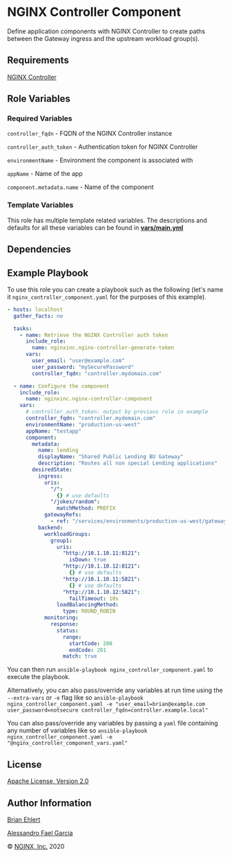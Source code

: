 NGINX Controller Component
==========================

Define application components with NGINX Controller to create paths between the Gateway ingress and the upstream workload group(s).

Requirements
------------

[NGINX Controller](https://www.nginx.com/products/nginx-controller/)

Role Variables
--------------

### Required Variables

`controller_fqdn` - FQDN of the NGINX Controller instance

`controller_auth_token` - Authentication token for NGINX Controller

`environmentName` - Environment the component is associated with

`appName` - Name of the app

`component.metadata.name` -  Name of the component

### Template Variables

This role has multiple template related variables. The descriptions and defaults for all these variables can be found in **[vars/main.yml](./vars/main.yml)**

Dependencies
------------

Example Playbook
----------------

To use this role you can create a playbook such as the following (let's name it `nginx_controller_component.yaml` for the purposes of this example).

```yaml
- hosts: localhost
  gather_facts: no

  tasks:
    - name: Retrieve the NGINX Controller auth token
      include_role:
        name: nginxinc.nginx-controller-generate-token
      vars:
        user_email: "user@example.com"
        user_password: "mySecurePassword"
        controller_fqdn: "controller.mydomain.com"

  - name: Configure the component
    include_role:
      name: nginxinc.nginx-controller-component
    vars:
      # controller_auth_token: output by previous role in example
      controller_fqdn: "controller.mydomain.com"
      environmentName: "production-us-west"
      appName: "testapp"
      component:
        metadata:
          name: lending
          displayName: "Shared Public Lending BU Gateway"
          description: "Routes all non special Lending applications"
        desiredState:
          ingress:
            uris:
              "/":
                {} # use defaults
              "/jokes/random":
                matchMethod: PREFIX
            gatewayRefs:
              - ref: "/services/environments/production-us-west/gateways/lending"
          backend:
            workloadGroups:
              group1:
                uris:
                  "http://10.1.10.11:8121":
                    isDown: true
                  "http://10.1.10.12:8121":
                    {} # use defaults
                  "http://10.1.10.11:5821":
                    {} # use defaults
                  "http://10.1.10.12:5821":
                    failTimeout: 10s
                loadBalancingMethod:
                  type: ROUND_ROBIN
            monitoring:
              response:
                status:
                  range:
                    startCode: 200
                    endCode: 201
                  match: true
```

You can then run `ansible-playbook nginx_controller_component.yaml` to execute the playbook.

Alternatively, you can also pass/override any variables at run time using the `--extra-vars` or `-e` flag like so `ansible-playbook nginx_controller_component.yaml -e "user_email=brian@example.com user_password=notsecure controller_fqdn=controller.example.local"`

You can also pass/override any variables by passing a `yaml` file containing any number of variables like so `ansible-playbook nginx_controller_component.yaml -e "@nginx_controller_component_vars.yaml"`

License
-------

[Apache License, Version 2.0](./LICENSE)

Author Information
------------------

[Brian Ehlert](https://github.com/brianehlert)

[Alessandro Fael Garcia](https://github.com/alessfg)

&copy; [NGINX, Inc.](https://www.nginx.com/) 2020
